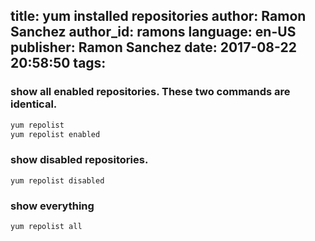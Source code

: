 title: yum installed repositories
author: Ramon Sanchez
author_id: ramons
language: en-US
publisher: Ramon Sanchez
date: 2017-08-22 20:58:50
tags:
---
### show all enabled repositories. These two commands are identical.  

```sh
yum repolist
yum repolist enabled
```


### show disabled repositories.  

```
yum repolist disabled
```


### show everything  


```
yum repolist all
```

